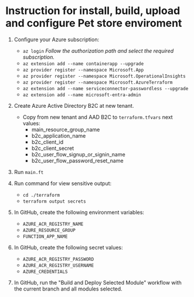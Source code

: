 # Instruction for install, build, upload and configure Pet store enviroment

1. Configure your Azure subscription:
    - ```az login```
      _Follow the authorization path and select the required subscription._
    - ```az extension add --name containerapp --upgrade```
    - ```az provider register --namespace Microsoft.App```
    - ```az provider register --namespace Microsoft.OperationalInsights```
    - ```az provider register --namespace Microsoft.AzureTerraform```
    - ```az extension add --name serviceconnector-passwordless --upgrade```
    - ```az extension add --name microsoft-entra-admin```

2. Create Azure Active Directory B2C at new tenant.
    - Copy from new tenant and AAD B2C to ```terraform.tfvars``` next values:
      - main_resource_group_name
      - b2c_application_name
      - b2c_client_id
      - b2c_client_secret
      - b2c_user_flow_signup_or_signin_name
      - b2c_user_flow_password_reset_name

3. Run ```main.ft```

4. Run command for view sensitive output:
    - ```cd ./terraform```
    - ```terraform output secrets```

6. In GitHub, create the following environment variables:
   - ```AZURE_ACR_REGISTRY_NAME```
   - ```AZURE_RESOURCE_GROUP```
   - ```FUNCTION_APP_NAME```

7. In GitHub, create the following secret values:
   - ```AZURE_ACR_REGISTRY_PASSWORD```
   - ```AZURE_ACR_REGISTRY_USERNAME```
   - ```AZURE_CREDENTIALS```

8. In GitHub, run the "Build and Deploy Selected Module" workflow with the current branch and all modules selected.